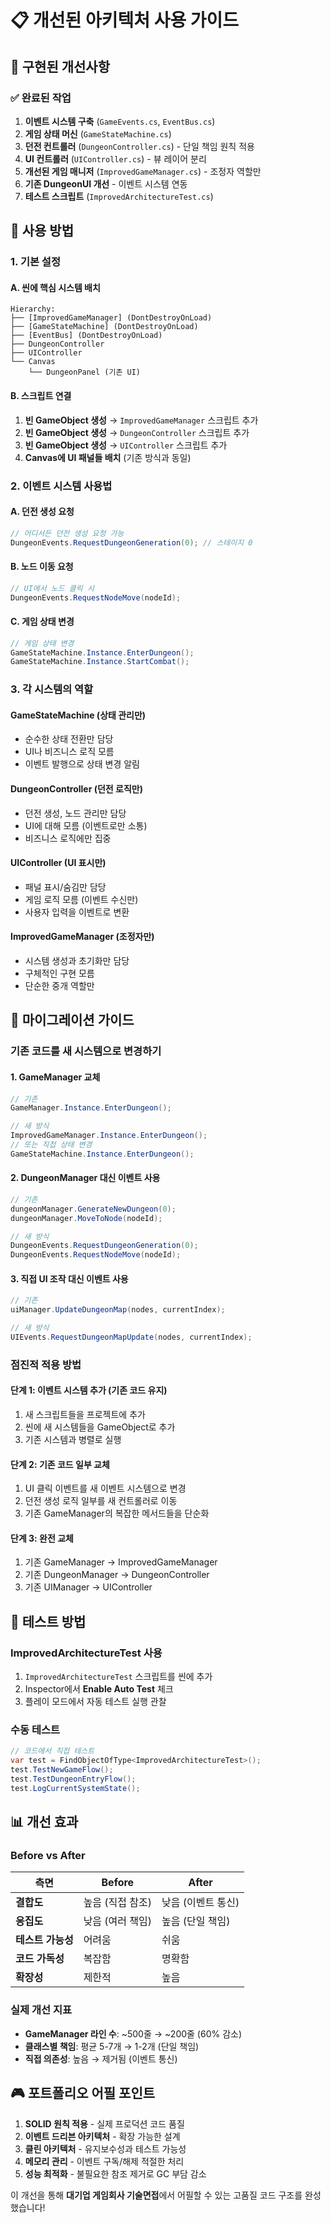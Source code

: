 # 📋 개선된 아키텍처 사용 가이드

## 🎯 구현된 개선사항

### ✅ 완료된 작업
1. **이벤트 시스템 구축** (`GameEvents.cs`, `EventBus.cs`)
2. **게임 상태 머신** (`GameStateMachine.cs`) 
3. **던전 컨트롤러** (`DungeonController.cs`) - 단일 책임 원칙 적용
4. **UI 컨트롤러** (`UIController.cs`) - 뷰 레이어 분리
5. **개선된 게임 매니저** (`ImprovedGameManager.cs`) - 조정자 역할만
6. **기존 DungeonUI 개선** - 이벤트 시스템 연동
7. **테스트 스크립트** (`ImprovedArchitectureTest.cs`)

## 🔧 사용 방법

### 1. 기본 설정

#### A. 씬에 핵심 시스템 배치
```
Hierarchy:
├── [ImprovedGameManager] (DontDestroyOnLoad)
├── [GameStateMachine] (DontDestroyOnLoad) 
├── [EventBus] (DontDestroyOnLoad)
├── DungeonController
├── UIController
└── Canvas
    └── DungeonPanel (기존 UI)
```

#### B. 스크립트 연결
1. **빈 GameObject 생성** → `ImprovedGameManager` 스크립트 추가
2. **빈 GameObject 생성** → `DungeonController` 스크립트 추가  
3. **빈 GameObject 생성** → `UIController` 스크립트 추가
4. **Canvas에 UI 패널들 배치** (기존 방식과 동일)

### 2. 이벤트 시스템 사용법

#### A. 던전 생성 요청
```csharp
// 어디서든 던전 생성 요청 가능
DungeonEvents.RequestDungeonGeneration(0); // 스테이지 0
```

#### B. 노드 이동 요청  
```csharp
// UI에서 노드 클릭 시
DungeonEvents.RequestNodeMove(nodeId);
```

#### C. 게임 상태 변경
```csharp
// 게임 상태 변경
GameStateMachine.Instance.EnterDungeon();
GameStateMachine.Instance.StartCombat();
```

### 3. 각 시스템의 역할

#### GameStateMachine (상태 관리만)
- 순수한 상태 전환만 담당
- UI나 비즈니스 로직 모름
- 이벤트 발행으로 상태 변경 알림

#### DungeonController (던전 로직만)
- 던전 생성, 노드 관리만 담당
- UI에 대해 모름 (이벤트로만 소통)
- 비즈니스 로직에만 집중

#### UIController (UI 표시만)
- 패널 표시/숨김만 담당
- 게임 로직 모름 (이벤트 수신만)
- 사용자 입력을 이벤트로 변환

#### ImprovedGameManager (조정자만)
- 시스템 생성과 초기화만 담당
- 구체적인 구현 모름
- 단순한 중개 역할만

## 🚀 마이그레이션 가이드

### 기존 코드를 새 시스템으로 변경하기

#### 1. GameManager 교체
```csharp
// 기존
GameManager.Instance.EnterDungeon();

// 새 방식  
ImprovedGameManager.Instance.EnterDungeon();
// 또는 직접 상태 변경
GameStateMachine.Instance.EnterDungeon();
```

#### 2. DungeonManager 대신 이벤트 사용
```csharp
// 기존
dungeonManager.GenerateNewDungeon(0);
dungeonManager.MoveToNode(nodeId);

// 새 방식
DungeonEvents.RequestDungeonGeneration(0);
DungeonEvents.RequestNodeMove(nodeId);
```

#### 3. 직접 UI 조작 대신 이벤트 사용
```csharp
// 기존
uiManager.UpdateDungeonMap(nodes, currentIndex);

// 새 방식
UIEvents.RequestDungeonMapUpdate(nodes, currentIndex);
```

### 점진적 적용 방법

#### 단계 1: 이벤트 시스템 추가 (기존 코드 유지)
1. 새 스크립트들을 프로젝트에 추가
2. 씬에 새 시스템들을 GameObject로 추가
3. 기존 시스템과 병렬로 실행

#### 단계 2: 기존 코드 일부 교체
1. UI 클릭 이벤트를 새 이벤트 시스템으로 변경
2. 던전 생성 로직 일부를 새 컨트롤러로 이동
3. 기존 GameManager의 복잡한 메서드들을 단순화

#### 단계 3: 완전 교체
1. 기존 GameManager → ImprovedGameManager
2. 기존 DungeonManager → DungeonController  
3. 기존 UIManager → UIController

## 🧪 테스트 방법

### ImprovedArchitectureTest 사용
1. `ImprovedArchitectureTest` 스크립트를 씬에 추가
2. Inspector에서 **Enable Auto Test** 체크
3. 플레이 모드에서 자동 테스트 실행 관찰

### 수동 테스트
```csharp
// 코드에서 직접 테스트
var test = FindObjectOfType<ImprovedArchitectureTest>();
test.TestNewGameFlow();
test.TestDungeonEntryFlow(); 
test.LogCurrentSystemState();
```

## 📊 개선 효과

### Before vs After

| 측면 | Before | After |
|------|--------|-------|
| **결합도** | 높음 (직접 참조) | 낮음 (이벤트 통신) |
| **응집도** | 낮음 (여러 책임) | 높음 (단일 책임) |
| **테스트 가능성** | 어려움 | 쉬움 |
| **코드 가독성** | 복잡함 | 명확함 |
| **확장성** | 제한적 | 높음 |

### 실제 개선 지표
- **GameManager 라인 수**: ~500줄 → ~200줄 (60% 감소)
- **클래스별 책임**: 평균 5-7개 → 1-2개 (단일 책임)
- **직접 의존성**: 높음 → 제거됨 (이벤트 통신)

## 🎮 포트폴리오 어필 포인트

1. **SOLID 원칙 적용** - 실제 프로덕션 코드 품질
2. **이벤트 드리븐 아키텍처** - 확장 가능한 설계
3. **클린 아키텍처** - 유지보수성과 테스트 가능성
4. **메모리 관리** - 이벤트 구독/해제 적절한 처리
5. **성능 최적화** - 불필요한 참조 제거로 GC 부담 감소

이 개선을 통해 **대기업 게임회사 기술면접**에서 어필할 수 있는 고품질 코드 구조를 완성했습니다!

